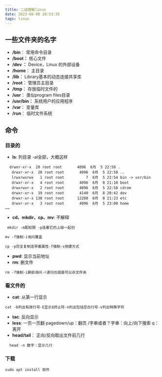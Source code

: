 ```yaml
---
title: 二战理解linux
date: 2023-06-08 20:53:35
tags: linux
---
```



## 一些文件夹的名字
- **/bin**：
  常用命令目录
- **/boot：**
  核心文件
- **/dev ：**
  Device，Linux 的外部设备
- **/home**：
  主目录
- **/lib**：
  Library基本的动态连接共享库
- **/root**：
  管理员主目录
- **/tmp**：
  存放临时文件的
- **/usr**：
  类似program files目录
- **/usr/bin：**
  系统用户的应用程序
- **/var**：
  变量库
- **/run**：
  临时文件系统

## 命令
### 目录的
- **ls**:
 列目录 
  -al全部，大概这样
```linux
  drwxr-xr-x  20 root root       4096  6月  5 22:58 .
   drwxr-xr-x  20 root root       4096  6月  5 22:58 ..
   lrwxrwxrwx   1 root root          7  6月  5 22:54 bin -> usr/bin
   drwxr-xr-x   4 root root       4096  6月  8 21:10 boot
   drwxrwxr-x   2 root root       4096  6月  5 22:58 cdrom
   drwxr-xr-x  19 root root       4140  6月  8 20:42 dev
   drwxr-xr-x 130 root root      12288  6月  8 21:23 etc
   drwxr-xr-x   3 root root       4096  6月  5 23:00 home
……
```
- **cd、mkdir、cp、mv**:
 不解释
```linux
 mkdir -m配权限 -p连着它的上级一起创
```
```linux
mv -f强制-i询问覆盖
```
```linux
cp -p完全复制连带着属性-f强制-s快捷方式
```
- **pwd**:
 显示当前地址
- **rm**:
 删文件
```linux
rm -f强制-i删前询问-r递归也就是可以杀文件夹
```
### 看文件的
- **cat**:
 从第一行显示
```linux
cat -b列出有效行号-E显示$终止符-n列出包括空白行号-v列出特殊字符
```
- **tac**:
 反向显示
- **less**:
 一页一页翻
  pagedown/up：翻页
  /字串或者？字串：向上/向下搜索
  q：离开
- **head/tail**：
 正向/反向取出文件前几行
```linux
  head -n 数字：显示几行
```
### 下载
```linux
sudo apt install 软件
```